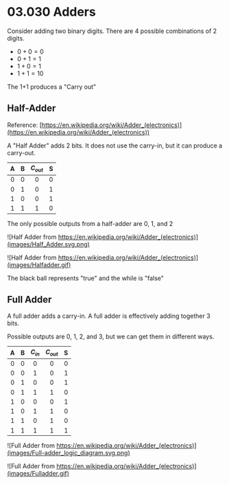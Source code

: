 # 03.030 Adders

Consider adding two binary digits.  There are 4 possible combinations of 2 digits.

- $0 + 0 = 0$
- $0 + 1 = 1$
- $1 + 0 = 1$
- $1 + 1 = 10$

The 1+1 produces a "Carry out"


## Half-Adder

Reference: [https://en.wikipedia.org/wiki/Adder_(electronics)](https://en.wikipedia.org/wiki/Adder_(electronics))

A "Half Adder" adds 2 bits.  It does not use the carry-in, but it can produce a carry-out.


A|B|$C_{out}$|S
:--:|:--:|:--:|:--:
0|0|0|0
0|1|0|1
1|0|0|1
1|1|1|0

The only possible outputs from a half-adder are 0, 1, and 2

![Half Adder from https://en.wikipedia.org/wiki/Adder_(electronics)](images/Half_Adder.svg.png)


![Half Adder from https://en.wikipedia.org/wiki/Adder_(electronics)](images/Halfadder.gif)

The black ball represents "true" and the while is "false"

## Full Adder

A full adder adds a carry-in.  A full adder is effectively adding together 3 bits.

Possible outputs are 0, 1, 2, and 3, but we can get them in different ways.

A|B|$C_{in}$|$C_{out}$|S
:---:|:---:|:---:|:---:|:---:|
0|0|0|0|0
0|0|1|0|1
0|1|0|0|1
0|1|1|1|0
1|0|0|0|1
1|0|1|1|0
1|1|0|1|0
1|1|1|1|1


![Full Adder from https://en.wikipedia.org/wiki/Adder_(electronics)](images/Full-adder_logic_diagram.svg.png)


![Full Adder from https://en.wikipedia.org/wiki/Adder_(electronics)](images/Fulladder.gif)
